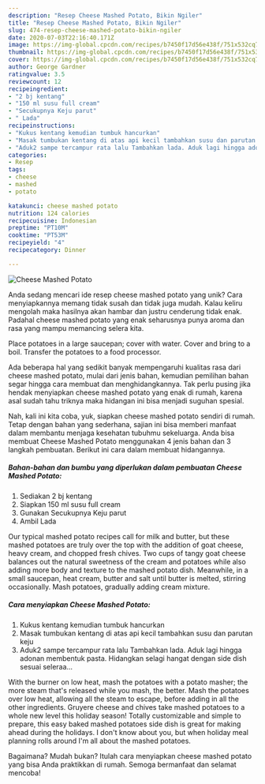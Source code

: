 ```yaml
---
description: "Resep Cheese Mashed Potato, Bikin Ngiler"
title: "Resep Cheese Mashed Potato, Bikin Ngiler"
slug: 474-resep-cheese-mashed-potato-bikin-ngiler
date: 2020-07-03T22:16:40.171Z
image: https://img-global.cpcdn.com/recipes/b7450f17d56e438f/751x532cq70/cheese-mashed-potato-foto-resep-utama.jpg
thumbnail: https://img-global.cpcdn.com/recipes/b7450f17d56e438f/751x532cq70/cheese-mashed-potato-foto-resep-utama.jpg
cover: https://img-global.cpcdn.com/recipes/b7450f17d56e438f/751x532cq70/cheese-mashed-potato-foto-resep-utama.jpg
author: George Gardner
ratingvalue: 3.5
reviewcount: 12
recipeingredient:
- "2 bj kentang"
- "150 ml susu full cream"
- "Secukupnya Keju parut"
- " Lada"
recipeinstructions:
- "Kukus kentang kemudian tumbuk hancurkan"
- "Masak tumbukan kentang di atas api kecil tambahkan susu dan parutan keju"
- "Aduk2 sampe tercampur rata lalu Tambahkan lada. Aduk lagi hingga adonan membentuk pasta. Hidangkan selagi hangat dengan side dish sesuai seleraa..."
categories:
- Resep
tags:
- cheese
- mashed
- potato

katakunci: cheese mashed potato 
nutrition: 124 calories
recipecuisine: Indonesian
preptime: "PT10M"
cooktime: "PT53M"
recipeyield: "4"
recipecategory: Dinner

---
```



![Cheese Mashed Potato](https://img-global.cpcdn.com/recipes/b7450f17d56e438f/751x532cq70/cheese-mashed-potato-foto-resep-utama.jpg)

Anda sedang mencari ide resep cheese mashed potato yang unik? Cara menyiapkannya memang tidak susah dan tidak juga mudah. Kalau keliru mengolah maka hasilnya akan hambar dan justru cenderung tidak enak. Padahal cheese mashed potato yang enak seharusnya punya aroma dan rasa yang mampu memancing selera kita.

Place potatoes in a large saucepan; cover with water. Cover and bring to a boil. Transfer the potatoes to a food processor.

Ada beberapa hal yang sedikit banyak mempengaruhi kualitas rasa dari cheese mashed potato, mulai dari jenis bahan, kemudian pemilihan bahan segar hingga cara membuat dan menghidangkannya. Tak perlu pusing jika hendak menyiapkan cheese mashed potato yang enak di rumah, karena asal sudah tahu triknya maka hidangan ini bisa menjadi suguhan spesial.


Nah, kali ini kita coba, yuk, siapkan cheese mashed potato sendiri di rumah. Tetap dengan bahan yang sederhana, sajian ini bisa memberi manfaat dalam membantu menjaga kesehatan tubuhmu sekeluarga. Anda bisa membuat Cheese Mashed Potato menggunakan 4 jenis bahan dan 3 langkah pembuatan. Berikut ini cara dalam membuat hidangannya.

<!--inarticleads1-->

##### Bahan-bahan dan bumbu yang diperlukan dalam pembuatan Cheese Mashed Potato:

1. Sediakan 2 bj kentang
1. Siapkan 150 ml susu full cream
1. Gunakan Secukupnya Keju parut
1. Ambil  Lada


Our typical mashed potato recipes call for milk and butter, but these mashed potatoes are truly over the top with the addition of goat cheese, heavy cream, and chopped fresh chives. Two cups of tangy goat cheese balances out the natural sweetness of the cream and potatoes while also adding more body and texture to the mashed potato dish. Meanwhile, in a small saucepan, heat cream, butter and salt until butter is melted, stirring occasionally. Mash potatoes, gradually adding cream mixture. 

<!--inarticleads2-->

##### Cara menyiapkan Cheese Mashed Potato:

1. Kukus kentang kemudian tumbuk hancurkan
1. Masak tumbukan kentang di atas api kecil tambahkan susu dan parutan keju
1. Aduk2 sampe tercampur rata lalu Tambahkan lada. Aduk lagi hingga adonan membentuk pasta. Hidangkan selagi hangat dengan side dish sesuai seleraa...


With the burner on low heat, mash the potatoes with a potato masher; the more steam that&#39;s released while you mash, the better. Mash the potatoes over low heat, allowing all the steam to escape, before adding in all the other ingredients. Gruyere cheese and chives take mashed potatoes to a whole new level this holiday season! Totally customizable and simple to prepare, this easy baked mashed potatoes side dish is great for making ahead during the holidays. I don&#39;t know about you, but when holiday meal planning rolls around I&#39;m all about the mashed potatoes. 

Bagaimana? Mudah bukan? Itulah cara menyiapkan cheese mashed potato yang bisa Anda praktikkan di rumah. Semoga bermanfaat dan selamat mencoba!
